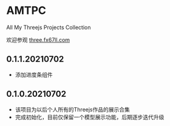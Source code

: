 # AMTPC
All My Threejs Projects Collection  

欢迎参观 [three.fx67ll.com](http://three.fx67ll.com '后期是展示个人所有Threejs的网站（目前是能够完成变形操作的Threejs医疗模型示例）')  

## 0.1.1.20210702
* 添加进度条组件  

## 0.1.0.20210702
* 该项目为以后个人所有的Threejs作品的展示合集
* 完成初始化，目前仅保留一个模型展示功能，后期逐步迭代升级  